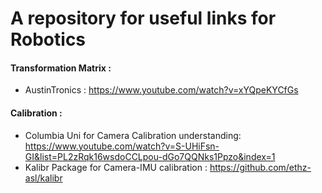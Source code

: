 # A repository for useful links for Robotics 


#### Transformation Matrix : 
- AustinTronics :
https://www.youtube.com/watch?v=xYQpeKYCfGs

#### Calibration :
- Columbia Uni for Camera Calibration understanding:
https://www.youtube.com/watch?v=S-UHiFsn-GI&list=PL2zRqk16wsdoCCLpou-dGo7QQNks1Ppzo&index=1
- Kalibr Package for Camera-IMU calibration :
https://github.com/ethz-asl/kalibr
